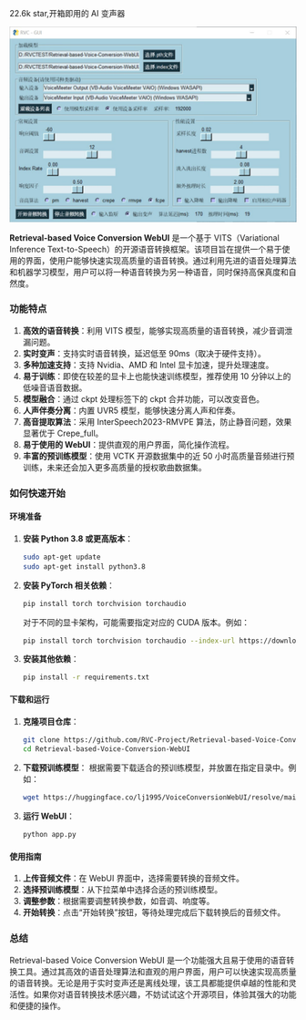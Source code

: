 22.6k star,开箱即用的 AI 变声器

![](image.png)

**Retrieval-based Voice Conversion WebUI** 是一个基于 VITS（Variational Inference Text-to-Speech）的开源语音转换框架。该项目旨在提供一个易于使用的界面，使用户能够快速实现高质量的语音转换。通过利用先进的语音处理算法和机器学习模型，用户可以将一种语音转换为另一种语音，同时保持高保真度和自然度。

### 功能特点

1. **高效的语音转换**：利用 VITS 模型，能够实现高质量的语音转换，减少音调泄漏问题。
2. **实时变声**：支持实时语音转换，延迟低至 90ms（取决于硬件支持）。
3. **多种加速支持**：支持 Nvidia、AMD 和 Intel 显卡加速，提升处理速度。
4. **易于训练**：即使在较差的显卡上也能快速训练模型，推荐使用 10 分钟以上的低噪音语音数据。
5. **模型融合**：通过 ckpt 处理标签下的 ckpt 合并功能，可以改变音色。
6. **人声伴奏分离**：内置 UVR5 模型，能够快速分离人声和伴奏。
7. **高音提取算法**：采用 InterSpeech2023-RMVPE 算法，防止静音问题，效果显著优于 Crepe_full。
8. **易于使用的 WebUI**：提供直观的用户界面，简化操作流程。
9. **丰富的预训练模型**：使用 VCTK 开源数据集中的近 50 小时高质量音频进行预训练，未来还会加入更多高质量的授权歌曲数据集。

### 如何快速开始

#### 环境准备

1. **安装 Python 3.8 或更高版本**：
   ```bash
   sudo apt-get update
   sudo apt-get install python3.8
   ```

2. **安装 PyTorch 相关依赖**：
   ```bash
   pip install torch torchvision torchaudio
   ```

   对于不同的显卡架构，可能需要指定对应的 CUDA 版本。例如：
   ```bash
   pip install torch torchvision torchaudio --index-url https://download.pytorch.org/whl/cu117
   ```

3. **安装其他依赖**：
   ```bash
   pip install -r requirements.txt
   ```

#### 下载和运行

1. **克隆项目仓库**：
   ```bash
   git clone https://github.com/RVC-Project/Retrieval-based-Voice-Conversion-WebUI.git
   cd Retrieval-based-Voice-Conversion-WebUI
   ```

2. **下载预训练模型**：
   根据需要下载适合的预训练模型，并放置在指定目录中。例如：
   ```bash
   wget https://huggingface.co/lj1995/VoiceConversionWebUI/resolve/main/RVC1006Nvidia.7z
   ```

3. **运行 WebUI**：
   ```bash
   python app.py
   ```

#### 使用指南

1. **上传音频文件**：在 WebUI 界面中，选择需要转换的音频文件。
2. **选择预训练模型**：从下拉菜单中选择合适的预训练模型。
3. **调整参数**：根据需要调整转换参数，如音调、响度等。
4. **开始转换**：点击“开始转换”按钮，等待处理完成后下载转换后的音频文件。

### 总结

Retrieval-based Voice Conversion WebUI 是一个功能强大且易于使用的语音转换工具。通过其高效的语音处理算法和直观的用户界面，用户可以快速实现高质量的语音转换。无论是用于实时变声还是离线处理，该工具都能提供卓越的性能和灵活性。如果你对语音转换技术感兴趣，不妨试试这个开源项目，体验其强大的功能和便捷的操作。


